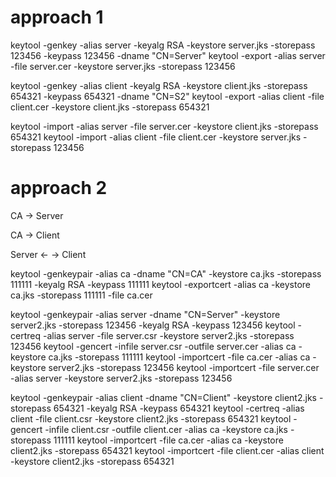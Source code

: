 # approach 1
keytool -genkey -alias server -keyalg RSA -keystore server.jks -storepass 123456 -keypass 123456 -dname "CN=Server"
keytool -export -alias server -file server.cer -keystore server.jks -storepass 123456

keytool -genkey -alias client -keyalg RSA -keystore client.jks -storepass 654321 -keypass 654321 -dname "CN=S2"
keytool -export -alias client -file client.cer -keystore client.jks -storepass 654321

keytool -import -alias server -file server.cer -keystore client.jks -storepass 654321
keytool -import -alias client -file client.cer -keystore server.jks -storepass 123456

# approach 2 
 
 CA -> Server
 
 CA -> Client

Server <- -> Client

keytool -genkeypair -alias ca -dname "CN=CA" -keystore ca.jks -storepass 111111 -keyalg RSA -keypass 111111
keytool -exportcert -alias ca -keystore ca.jks -storepass 111111 -file ca.cer

keytool -genkeypair -alias server -dname "CN=Server" -keystore server2.jks -storepass 123456  -keyalg RSA -keypass 123456
keytool -certreq -alias server -file server.csr -keystore server2.jks -storepass 123456
keytool -gencert -infile server.csr -outfile server.cer -alias ca -keystore ca.jks -storepass 111111
keytool -importcert -file ca.cer -alias ca -keystore server2.jks -storepass 123456
keytool -importcert -file server.cer -alias server -keystore server2.jks -storepass 123456

keytool -genkeypair -alias client -dname "CN=Client" -keystore client2.jks -storepass 654321  -keyalg RSA -keypass 654321
keytool -certreq -alias client -file client.csr -keystore client2.jks -storepass 654321
keytool -gencert -infile client.csr -outfile client.cer -alias ca -keystore ca.jks -storepass 111111
keytool -importcert -file ca.cer -alias ca -keystore client2.jks -storepass 654321
keytool -importcert -file client.cer -alias client -keystore client2.jks -storepass 654321